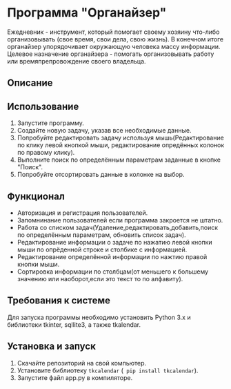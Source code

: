 # Программа "Органайзер"
Ежедневник - инструмент, который помогает своему хозяину что-либо организовывать (свое время, свои дела, свою жизнь). В конечном итоге органайзер упорядочивает окружающую человека массу информации. Целевое назначение органайзера - помогать организовывать работу или времяпрепровождение своего владельца.

## Описание



## Использование

1. Запустите программу.
2. Создайте новую задачу, указав все необходимые данные.
3. Попробуйте редактировать задачу используя мышь(Редактирование по клику левой кнопкой мыши, редактирование опредённых колонок по правому клику).
4. Выполните поиск по определённым параметрам заданные в кнопке "Поиск".
5. Попробуйте отсортировать данные в колонке на выбор.

## Функционал

- Авторизация и регистрация пользователей.
- Запомнинание пользователей если программа закроется не штатно.
- Работа со списком задач(Удаление,редактировать,добавить,поиск по определённым параметрам, обновить список задач).
- Редактирование информации о задаче по нажатию левой кнопки мыши по опрёденной строке и столбике с информацией.
- Редактирование определённой информации по нажтию правой кнопки мыши.
- Сортировка информации по столбцам(от меньшего к большему значению или наоборот,если это текст то по алфавиту).

## Требования к системе

Для запуска программы необходимо установить Python 3.x и библиотеки tkinter, sqllite3, а также tkalendar.

## Установка и запуск

1. Скачайте репозиторий на свой компьютер.
2. Установите библиотеку ```tkcalendar``` (``` pip install tkcalendar```).
3. Запустите файл app.py в компиляторе.
